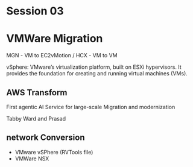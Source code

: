 # Session 03

# VMWare Migration

MGN - VM to EC2vMotion / HCX - VM to VM

vSphere: VMware’s virtualization platform, built on ESXi hypervisors. It provides the foundation for creating and running virtual machines (VMs).


## AWS Transform
First agentic AI Service for large-scale Migration and modernization


Tabby Ward and Prasad 

## network Conversion
- VMware vSPhere (RVTools file)
- VMWare NSX 


